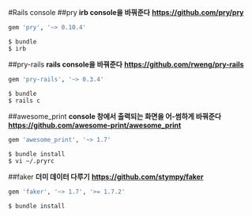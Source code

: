 #Rails console
##pry
**irb console을 바꿔준다**
**https://github.com/pry/pry**
```ruby
gem 'pry', '~> 0.10.4'
```
```
$ bundle 
$ irb
```

##pry-rails
**rails console을 바꿔준다**
**https://github.com/rweng/pry-rails**
```ruby
gem 'pry-rails', '~> 0.3.4'
```
```
$ bundle 
$ rails c
```

##awesome_print
**console 창에서 출력되는 화면을 어-썸하게 바꿔준다**
**https://github.com/awesome-print/awesome_print**
```ruby
gem 'awesome_print', '~> 1.7'
```
```
$ bundle install
$ vi ~/.pryrc
```

##faker
**더미 데이터 다루기**
**https://github.com/stympy/faker**
```ruby
gem 'faker', '~> 1.7', '>= 1.7.2'
```
```
$ bundle install
```